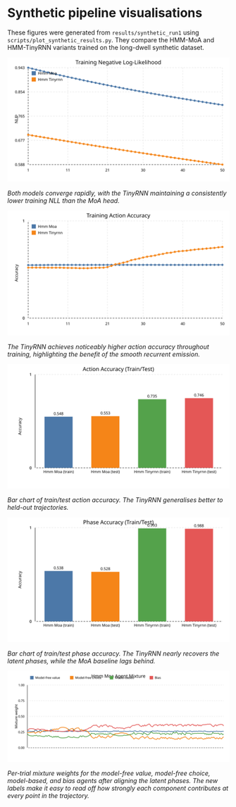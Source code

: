# Synthetic pipeline visualisations

These figures were generated from `results/synthetic_run1` using `scripts/plot_synthetic_results.py`. They compare the HMM-MoA and HMM-TinyRNN variants trained on the long-dwell synthetic dataset.

![Training negative log-likelihood trends](../fig/synthetic_run1_train_nll.svg)

*Both models converge rapidly, with the TinyRNN maintaining a consistently lower training NLL than the MoA head.*

![Training action accuracy](../fig/synthetic_run1_train_accuracy.svg)

*The TinyRNN achieves noticeably higher action accuracy throughout training, highlighting the benefit of the smooth recurrent emission.*

![Action accuracy by split](../fig/synthetic_run1_action_accuracy.svg)

*Bar chart of train/test action accuracy. The TinyRNN generalises better to held-out trajectories.*

![Phase accuracy by split](../fig/synthetic_run1_phase_accuracy.svg)

*Bar chart of train/test phase accuracy. The TinyRNN nearly recovers the latent phases, while the MoA baseline lags behind.*

![Agent mixture weights for the HMM-MoA head](../fig/synthetic_run1_hmm_moa_agent_mixture.svg)

*Per-trial mixture weights for the model-free value, model-free choice, model-based, and bias agents after aligning the latent
phases. The new labels make it easy to read off how strongly each component contributes at every point in the trajectory.*
